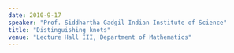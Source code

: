 ```yaml
---
date: 2010-9-17
speaker: "Prof. Siddhartha Gadgil Indian Institute of Science"
title: "Distinguishing knots"
venue: "Lecture Hall III, Department of Mathematics"
---
```


